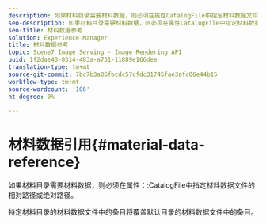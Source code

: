 ```yaml
---
description: 如果材料目录需要材料数据，则必须在属性CatalogFile中指定材料数据文件的相对路径或绝对路径。
seo-description: 如果材料目录需要材料数据，则必须在属性CatalogFile中指定材料数据文件的相对路径或绝对路径。
seo-title: 材料数据参考
solution: Experience Manager
title: 材料数据参考
topic: Scene7 Image Serving - Image Rendering API
uuid: 1f2dae40-0314-483a-a731-11889e166dee
translation-type: tm+mt
source-git-commit: 7bc7b3a86fbcdc57cfdc31745fae3afc06e44b15
workflow-type: tm+mt
source-wordcount: '106'
ht-degree: 0%

---
```



# 材料数据引用{#material-data-reference}

如果材料目录需要材料数据，则必须在属性：:CatalogFile中指定材料数据文件的相对路径或绝对路径。

特定材料目录的材料数据文件中的条目将覆盖默认目录的材料数据文件中的条目。
